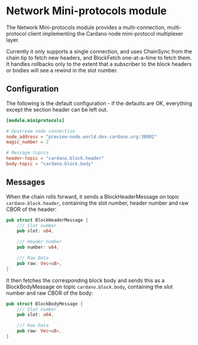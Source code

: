 # Network Mini-protocols module

The Network Mini-protocols module provides a multi-connection, multi-protocol
client implementing the Cardano node mini-protocol multiplexer layer.

Currently it only supports a single connection, and uses ChainSync from the chain tip
to fetch new headers, and BlockFetch one-at-a-time to fetch them.  It handles rollbacks
only to the extent that a subscriber to the block headers or bodies will see a rewind
in the slot number.

## Configuration

The following is the default configuration - if the defaults are OK,
everything except the section header can be left out.

```toml
[module.miniprotocols]

# Upstream node connection
node_address = "preview-node.world.dev.cardano.org:30002"
magic_number = 2

# Message topics
header-topic = "cardano.block.header"
body-topic = "cardano.block.body"

```

## Messages

When the chain rolls forward, it sends a BlockHeaderMessage on topic
`cardano.block.header`, containing the slot number, header number and
raw CBOR of the header:

```rust
pub struct BlockHeaderMessage {
    /// Slot number
    pub slot: u64,

    /// Header number
    pub number: u64,

    /// Raw Data
    pub raw: Vec<u8>,
}
```

It then fetches the corresponding block body and sends this as a BlockBodyMessage
on topic `cardano.block.body`, containing the slot number and raw CBOR of the body:

```rust
pub struct BlockBodyMessage {
    /// Slot number
    pub slot: u64,

    /// Raw Data
    pub raw: Vec<u8>,
}
```

